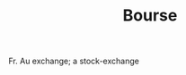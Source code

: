 ---
title: Bourse
letter: B
permalink: "/definitions/bld-bourse.html"
body: Fr. Au exchange; a stock-exchange
published_at: '2018-07-07'
source: Black's Law Dictionary 2nd Ed (1910)
layout: post
---